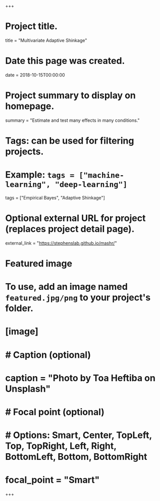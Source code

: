 +++
# Project title.
title = "Multivariate Adaptive Shinkage"

# Date this page was created.
date = 2018-10-15T00:00:00

# Project summary to display on homepage.
summary = "Estimate and test many effects in many conditions."

# Tags: can be used for filtering projects.
# Example: `tags = ["machine-learning", "deep-learning"]`
tags = ["Empirical Bayes", "Adaptive Shinkage"]

# Optional external URL for project (replaces project detail page).
external_link = "https://stephenslab.github.io/mashr/"

# Featured image
# To use, add an image named `featured.jpg/png` to your project's folder. 
# [image]
#   # Caption (optional)
#   caption = "Photo by Toa Heftiba on Unsplash"
#   # Focal point (optional)
#   # Options: Smart, Center, TopLeft, Top, TopRight, Left, Right, BottomLeft, Bottom, BottomRight
#   focal_point = "Smart"
+++
